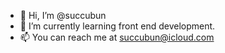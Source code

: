 - 👋 Hi, I’m @succubun
- 🌱 I’m currently learning front end development.
- 📫 You can reach me at succubun@icloud.com

<!---
succubun/succubun is a ✨ special ✨ repository because its `README.md` (this file) appears on your GitHub profile.
You can click the Preview link to take a look at your changes.
--->
